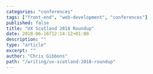 ```yaml
---
categories: "conferences"
tags: ["front-end", "web-development", "conferences"]
published: false
title: "UX Scotland 2018 Roundup"
date: 2018-06-16T12:14:12+01:00
description: ""
type: "article"
excerpt: ""
author: "Chris Gibbons"
path: "/writing/ux-scotland-2018-roundup"
---
```

